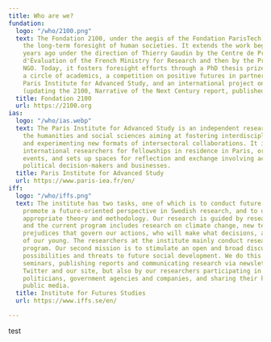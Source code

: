 ```yaml
---
title: Who are we?
fundation:
  logo: "/who/2100.png"
  text: The Fondation 2100, under the aegis of the Fondation ParisTech, aims to promote
    the long-term foresight of human societies. It extends the work begun nearly forty
    years ago under the direction of Thierry Gaudin by the Centre de Prospective et
    d'Évaluation of the French Ministry for Research and then by the Prospective 2100
    NGO. Today, it fosters foresight efforts through a PhD thesis prize awarded with
    a circle of academics, a competition on positive futures in partnership with the
    Paris Institute for Advanced Study, and an international project on global foresight
    (updating the 2100, Narrative of the Next Century report, published in 1990).
  title: Fondation 2100
  url: https://2100.org
ias:
  logo: "/who/ias.webp"
  text: The Paris Institute for Advanced Study is an independent research center in
    the humanities and social sciences aiming at fostering interdisciplinary research
    and experimenting new formats of intersectoral collaborations. It invites high-level
    international researchers for fellowships in residence in Paris, organizes scientific
    events, and sets up spaces for reflection and exchange involving academics, citizens,
    political decision-makers and businesses.
  title: Paris Institute for Advanced Study
  url: https://www.paris-iea.fr/en/
iff:
  logo: "/who/iffs.png"
  text: The institute has two tasks, one of which is to conduct future studies, to
    promote a future-oriented perspective in Swedish research, and to use and develop
    appropriate theory and methodology. Our research is guided by research programs,
    and the current program includes research on climate change, new technologies,
    prejudices that govern our actions, who will make what decisions, and the well-being
    of our young. The researchers at the institute mainly conduct research in this
    program. Our second mission is to stimulate an open and broad discussion about
    possibilities and threats to future social development. We do this by organizing
    seminars, publishing reports and communicating research via newsletters, Facebook,
    Twitter and our site, but also by our researchers participating in debates, visiting
    politicians, government agencies and companies, and sharing their knowledge through
    public media.
  title: Institute for Futures Studies
  url: https://www.iffs.se/en/

---
```

test